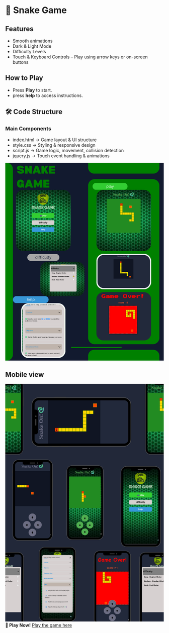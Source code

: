 # 🐍 Snake Game
## Features
- Smooth animations
- Dark & Light Mode
- Difficulty Levels
- Touch & Keyboard Controls – Play using arrow keys or on-screen buttons
## How to Play
- Press **Play** to start.
- press **help** to access instructions.
## 🛠 Code Structure
### Main Components
 - index.html → Game layout & UI structure
 - style.css → Styling & responsive design
 - script.js → Game logic, movement, collision detection
 - jquery.js → Touch event handling & animations
 
![image alt](https://github.com/bpmfMohammedAbdu/snake-game/blob/441678b66c85a29d3fb73a97e9dd63b6a7510300/Green%20and%20White%20Clean%20snake%20game%20Mockup.png)

## Mobile view
![imge alt](https://github.com/bpmfMohammedAbdu/snake-game/blob/a1c0705fe7f8c235a14ea2b9cdc4a189fc8024c6/White%20%26%20Green%20Mobile%20Mockup%20snake-game%20Photo%20Collage.png)
     **🐍 Play  Now!**
 [Play the game here](https://bpmfmohammedabdu.github.io/snake-game/)

